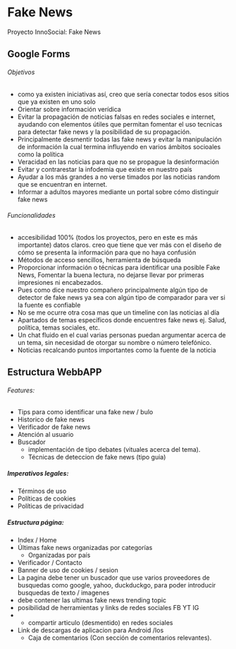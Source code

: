 # Fake News
Proyecto InnoSocial: Fake News


## Google Forms
###### Objetivos
- como ya existen iniciativas así, creo que sería conectar todos esos sitios que ya existen en uno solo
- Orientar sobre información verídica
- Evitar la propagación de noticias falsas en redes sociales e internet, ayudando con elementos útiles que permitan fomentar el uso tecnicas para detectar fake news y la posibilidad de su propagación.
- Principalmente desmentir todas las fake news y evitar la manipulación de información la cual termina influyendo en varios ámbitos socioales como la política 
- Veracidad en las noticias para que no se propague la desinformación
- Evitar y contrarestar la infodemia que existe en nuestro país 
- Ayudar a los más grandes a no verse timados por las noticias random que se encuentran en internet.
- Informar a adultos mayores mediante un portal sobre cómo distinguir fake news

###### Funcionalidades
- accesibilidad 100% (todos los proyectos, pero en este es más importante) datos claros. creo que tiene que ver más con el diseño de cómo se presenta la información para que no haya confusión
- Métodos de acceso sencillos, herramienta de búsqueda 
- Proporcionar información o técnicas para identificar una posible Fake News, Fomentar la buena lectura, no dejarse llevar por primeras impresiones ni encabezados.
- Pues como dice nuestro compañero principalmente algún tipo de detector de fake news ya sea con algún tipo de comparador para ver si la fuente es confiable
- No se me ocurre otra cosa mas que un timeline con las noticias al día
- Apartados de temas específicos donde encuentres fake news ej. Salud, política, temas sociales, etc. 
- Un chat fluido en el cual varias personas puedan argumentar acerca de un tema, sin necesidad de otorgar su nombre o número telefónico.
- Noticias recalcando puntos importantes como la fuente de la noticia

## Estructura WebbAPP
###### Features:
- Tips para como identificar una fake new / bulo
- Historico de fake news
- Verificador de fake news
- Atención al usuario
- Buscador
  - implementación de tipo debates (vituales acerca del tema).
  - Técnicas de deteccion de fake news (tipo guia)
##### Imperativos legales:
- Términos de uso
- Políticas de cookies
- Políticas de privacidad

##### Estructura página:
- Index / Home
- Últimas fake news organizadas por categorías
  - Organizadas por país 
- Verificador / Contacto
- Banner de uso de cookies / sesion
- La pagina debe tener un buscador que use varios proveedores de busquedas como google, yahoo, duckduckgo, para poder introducir busquedas de texto / imagenes
- debe contener las ultimas fake news trending topic
- posibilidad de herramientas y links de redes sociales FB YT IG 
- - compartir articulo (desmentido) en redes sociales
- Link de descargas de aplicacion para Android /Ios
  - Caja de comentarios (Con sección de comentarios relevantes).
 

